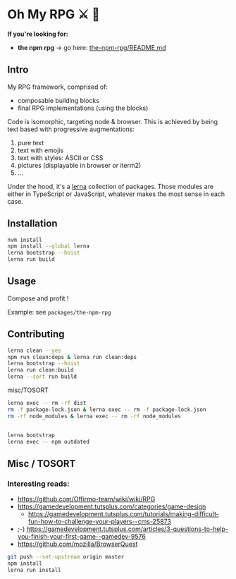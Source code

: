 # Oh My RPG ⚔ 👑

**If you're looking for:**
- **the npm rpg** → go here: [the-npm-rpg/README.md](packages/the-npm-rpg/README.md)



## Intro

My RPG framework, comprised of:
* composable building blocks
* final RPG implementations (using the blocks)

Code is isomorphic, targeting node & browser. This is achieved by being text based with progressive augmentations:
1. pure text
1. text with emojis
1. text with styles: ASCII or CSS
1. pictures (displayable in browser or iterm2)
1. ...

Under the hood, it's a [lerna](https://lernajs.io/) collection of packages.
Those modules are either in TypeScript or JavaScript, whatever makes the most sense in each case.



## Installation
```bash
nvm install
npm install --global lerna
lerna bootstrap --hoist
lerna run build
```


## Usage
Compose and profit !

Example: see `packages/the-npm-rpg`


## Contributing
```bash
lerna clean --yes
npm run clean:deps & lerna run clean:deps
lerna bootstrap --hoist
lerna run clean:build
lerna --sort run build
```

misc/TOSORT
```bash
lerna exec -- rm -rf dist
rm -f package-lock.json & lerna exec -- rm -f package-lock.json
rm -rf node_modules & lerna exec -- rm -rf node_modules


lerna bootstrap
lerna exec -- npm outdated
```


## Misc / TOSORT

### Interesting reads:
* https://github.com/Offirmo-team/wiki/wiki/RPG
* https://gamedevelopment.tutsplus.com/categories/game-design
  * https://gamedevelopment.tutsplus.com/tutorials/making-difficult-fun-how-to-challenge-your-players--cms-25873
* ;-) https://gamedevelopment.tutsplus.com/articles/3-questions-to-help-you-finish-your-first-game--gamedev-9576
* https://github.com/mozilla/BrowserQuest

```bash
git push --set-upstream origin master
npm install
lerna run install
```
